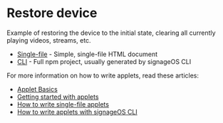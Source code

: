 # Restore device

Example of restoring the device to the initial state, clearing all currently playing videos, streams, etc.

* [Single-file](singlefile-applet) - Simple, single-file HTML document
* [CLI](cli-applet) - Full npm project, usually generated by signageOS CLI

For more information on how to write applets, read these articles:

* [Applet Basics](https://sdk.docs.signageos.io/api/js/content/latest/js-applet-basics)
* [Getting started with applets](https://signageos.zendesk.com/hc/en-us/articles/4405068855570-Introduction-to-Applets)
* [How to write single-file applets](https://signageos.zendesk.com/hc/en-us/articles/4405011600274)
* [How to write applets with signageOS CLI](https://signageos.zendesk.com/hc/en-us/articles/4405070294674)
